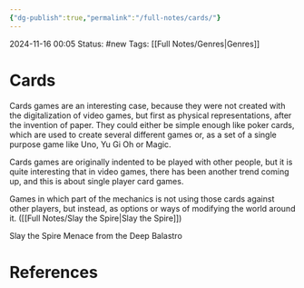 ```yaml
---
{"dg-publish":true,"permalink":"/full-notes/cards/"}
---
```



2024-11-16 00:05
Status: #new 
Tags: [[Full Notes/Genres\|Genres]]

# Cards

Cards games are an interesting case, because they were not created with the digitalization of video games, but first as physical representations, after the invention of paper. They could either be simple enough like poker cards, which are used to create several different games or, as a set of a single purpose game like Uno, Yu Gi Oh or Magic.

Cards games are originally indented to be played with other people, but it is quite interesting that in video games, there has been another trend coming up, and this is about single player card games.

Games in which part of the mechanics is not using those cards against other players, but instead, as options or ways of modifying the world around it. ([[Full Notes/Slay the Spire\|Slay the Spire]])

Slay the Spire
Menace from the Deep
Balastro
# References

